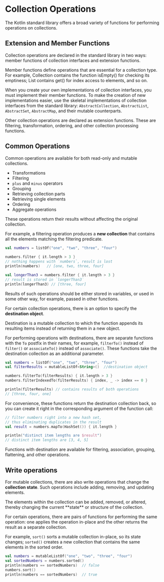 # Collection Operations

The Kotlin standard library offers a broad variety of functions for performing operations on collections. 

## Extension and Member Functions

Collection operations are declared in the standard library in two ways: member functions of collection interfaces and extension functions.

Member functions define operations that are essential for a collection type. For example, Collection contains the function isEmpty() for checking its emptiness; List contains get() for index access to elements, and so on.

When you create your own implementations of collection interfaces, you must implement their member functions. To make the creation of new implementations easier, use the skeletal implementations of collection interfaces from the standard library: `AbstractCollection`, `AbstractList`, `AbstractSet`, `AbstractMap`, and their mutable counterparts.

Other collection operations are declared as extension functions. These are filtering, transformation, ordering, and other collection processing functions.

## Common Operations

Common operations are available for both read-only and mutable collections.
- Transformations
- Filtering
- `plus` and `minus` operators
- Grouping
- Retrieving collection parts
- Retrieving single elements
- Ordering
- Aggregate operations

These operations return their results without affecting the original collection.

For example, a filtering operation produces a **new collection** that contains all the elements matching the filtering predicate.

```Kotlin
val numbers = listOf("one", "two", "three", "four") 
 
numbers.filter { it.length > 3 }  
// nothing happens with `numbers`, result is lost
println(numbers)   // [one, two, three, four]

val longerThan3 = numbers.filter { it.length > 3 } 
// result is stored in `longerThan3`
println(longerThan3) // [three, four]
```

Results of such operations should be either stored in variables, or used in some other way, for example, passed in other functions.

For certain collection operations, there is an option to specify the **destination object**.

Destination is a mutable collection to which the function appends its resulting items instead of returning them in a new object.

For performing operations with destinations, there are separate functions with the `To` postfix in their names, for example, `filterTo()` instead of `filter()` or `associateTo()` instead of `associate()`. These functions take the destination collection as an additional parameter.

```Kotlin
val numbers = listOf("one", "two", "three", "four")
val filterResults = mutableListOf<String>()  //destination object

numbers.filterTo(filterResults) { it.length > 3 }
numbers.filterIndexedTo(filterResults) { index, _ -> index == 0 }

println(filterResults) // contains results of both operations
// [three, four, one]
```

For convenience, these functions return the destination collection back, so you can create it right in the corresponding argument of the function call:

```Kotlin
// filter numbers right into a new hash set, 
// thus eliminating duplicates in the result
val result = numbers.mapTo(HashSet()) { it.length }

println("distinct item lengths are $result")
// distinct item lengths are [3, 4, 5]
```

Functions with destination are available for filtering, association, grouping, flattening, and other operations.

## Write operations

For mutable collections, there are also write operations that change the **collection state**. Such operations include adding, removing, and updating elements.

<note>
The elements within the collection can be added, removed, or altered, thereby changing the current **state** or structure of the collection.
</note>

For certain operations, there are pairs of functions for performing the same operation: one applies the operation in-place and the other returns the result as a separate collection. 

For example, `sort()` sorts a mutable collection in-place, so its state changes; `sorted()` creates a new collection that contains the same elements in the sorted order.

```Kotlin
val numbers = mutableListOf("one", "two", "three", "four")
val sortedNumbers = numbers.sorted()
println(numbers == sortedNumbers)  // false
numbers.sort()
println(numbers == sortedNumbers)  // true
```